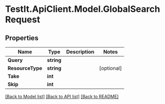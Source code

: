 # TestIt.ApiClient.Model.GlobalSearchRequest

## Properties

Name | Type | Description | Notes
------------ | ------------- | ------------- | -------------
**Query** | **string** |  | 
**ResourceType** | **string** |  | [optional] 
**Take** | **int** |  | 
**Skip** | **int** |  | 

[[Back to Model list]](../README.md#documentation-for-models) [[Back to API list]](../README.md#documentation-for-api-endpoints) [[Back to README]](../README.md)

